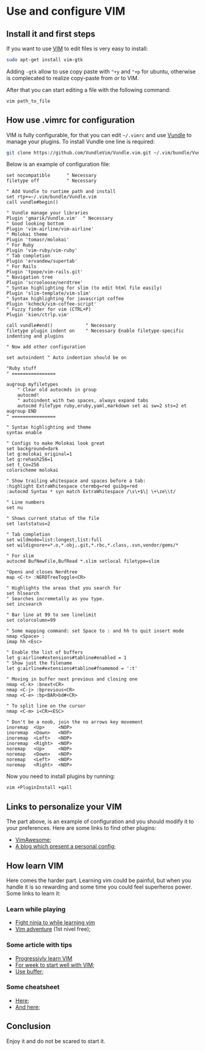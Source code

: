 # Use and configure VIM 

## Install it and first steps

If you want to use [VIM](https://www.vim.org/) to edit files is very easy to install:

```bash
sudo apt-get install vim-gtk
```

Adding `-gtk` allow to use copy paste with `"+y` and `"+p` for ubuntu, otherwise is complecated to realize copy-paste from or to VIM.

After that you can start editing a file with the following command:


```bash
vim path_to_file
```

## How use .vimrc for configuration

VIM is fully configurable, for that you can edit `~/.vimrc` and use [Vundle](https://github.com/VundleVim/Vundle.vim) to manage your plugins.
To install Vundle one line is required:

```bash
git clone https://github.com/VundleVim/Vundle.vim.git ~/.vim/bundle/Vundle.vim
```


Below is an example of configuration file:

```vim
set nocompatible      " Necessary
filetype off          " Necessary

" Add Vundle to runtime path and install
set rtp+=~/.vim/bundle/Vundle.vim
call vundle#begin()

" Vundle manage your libraries
Plugin 'gmarik/Vundle.vim'  " Necessary
" Good looking bottom
Plugin 'vim-airline/vim-airline'
" Molokai theme
Plugin 'tomasr/molokai'
" For Ruby
Plugin 'vim-ruby/vim-ruby'
" Tab completion
Plugin 'ervandew/supertab'
" For Rails
Plugin 'tpope/vim-rails.git'
" Navigation tree
Plugin 'scrooloose/nerdtree'
" Syntax highlighting for slim (to edit html file easily)
Plugin 'slim-template/vim-slim'
" Syntax highlighting for javascript coffee
Plugin 'kchmck/vim-coffee-script'
" Fuzzy finder for vim (CTRL+P)
Plugin 'kien/ctrlp.vim'

call vundle#end()            " Necessary
filetype plugin indent on    " Necessary Enable filetype-specific indenting and plugins

" Now add other configuration

set autoindent " Auto indention should be on

"Ruby stuff
" ================

augroup myfiletypes
    " Clear old autocmds in group
    autocmd!
    " autoindent with two spaces, always expand tabs
    autocmd FileType ruby,eruby,yaml,markdown set ai sw=2 sts=2 et
augroup END
" ================

" Syntax highlighting and theme
syntax enable

" Configs to make Molokai look great
set background=dark
let g:molokai_original=1
let g:rehash256=1
set t_Co=256
colorscheme molokai

" Show trailing whitespace and spaces before a tab:
:highlight ExtraWhitespace ctermbg=red guibg=red
:autocmd Syntax * syn match ExtraWhitespace /\s\+$\| \+\ze\\t/

" Line numbers
set nu

" Shows current status of the file
set laststatus=2

" Tab completion
set wildmode=list:longest,list:full
set wildignore+=*.o,*.obj,.git,*.rbc,*.class,.svn,vendor/gems/* 

" For slim
autocmd BufNewFile,BufRead *.slim setlocal filetype=slim

"Opens and closes Nerdtree
map <C-t> :NERDTreeToggle<CR>

" Highlights the areas that you search for
set hlsearch
" Searches incremetally as you type.
set incsearch

" Bar line at 99 to see linelimit
set colorcolumn=99

" Some mapping command: set Space to : and hh to quit insert mode
nmap <Space> :
imap hh <Esc>

" Enable the list of buffers
let g:airline#extensions#tabline#enabled = 1
" Show just the filename
let g:airline#extensions#tabline#fnamemod = ':t'

" Moving in buffer next previous and closing one
nmap <C-k> :bnext<CR>
nmap <C-j> :bprevious<CR>
nmap <C-e> :bp<BAR>bd#<CR>

" To split line on the cursor
nmap <C-m> i<CR><ESC>

" Don't be a noob, join the no arrows key movement
inoremap  <Up>     <NOP>
inoremap  <Down>   <NOP>
inoremap  <Left>   <NOP>
inoremap  <Right>  <NOP>
noremap   <Up>     <NOP>
noremap   <Down>   <NOP>
noremap   <Left>   <NOP>
noremap   <Right>  <NOP>
```

Now you need to install plugins by running:

```bash
vim +PluginInstall +qall
```

## Links to personalize your VIM

The part above, is an example of configuration and you should modify it to your preferences. Here are some links to find other plugins:

- [VimAwesome](https://vimawesome.com/);
- [A blog which present a personal config](https://janjiss.com/walkthrough-of-my-vimrc-file-for-ruby-development/);

## How learn VIM

Here comes the harder part. Learning vim could be painful, but when you handle it is so rewarding and some time you could feel superheros power.
Some links to learn it:

### Learn while playing

- [Fight ninja to while learning vim](https://www.shortcutfoo.com/app/dojos/vim)
- [Vim adventure](https://vim-adventures.com/) (1st nivel free);

### Some article with tips

- [Progressivly learn VIM](http://yannesposito.com/Scratch/en/blog/Learn-Vim-Progressively/)
- [For week to start well with VIM](https://medium.com/actualize-network/how-to-learn-vim-a-four-week-plan-cd8b376a9b85);
- [Use buffer](https://joshldavis.com/2014/04/05/vim-tab-madness-buffers-vs-tabs/);

### Some cheatsheet

- [Here](https://devhints.io/vim);
- [And here](http://vim.wikia.com/wiki/Best_Vim_Tips);


## Conclusion

Enjoy it and do not be scared to start it.
